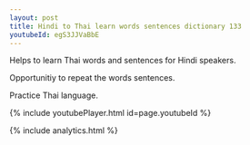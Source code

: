 ```yaml
---
layout: post
title: Hindi to Thai learn words sentences dictionary 133 
youtubeId: egS3JJVaBbE
---
```

 
 
Helps to learn Thai words and sentences for Hindi speakers.

Opportunitiy to repeat the words sentences. 

Practice Thai language. 
 
{% include youtubePlayer.html id=page.youtubeId %}
 
 
{% include analytics.html %}